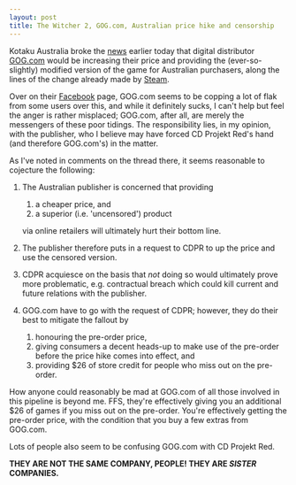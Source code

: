 ```yaml
---
layout: post
title: The Witcher 2, GOG.com, Australian price hike and censorship
---
```


Kotaku Australia broke the [news][source] earlier today that digital distributor
[GOG.com][] would be increasing their price and providing the (ever-so-slightly)
modified version of the game for Australian purchasers, along the lines of the
change already made by [Steam][].

Over on their [Facebook][] page, GOG.com seems to be copping a lot of flak from
some users over this, and while it definitely sucks, I can't help but feel the
anger is rather misplaced; GOG.com, after all, are merely the messengers of
these poor tidings. The responsibility lies, in my opinion, with the publisher,
who I believe may have forced CD Projekt Red's hand (and therefore GOG.com's) in
the matter.

As I've noted in comments on the thread there, it seems reasonable to cojecture
the following:

1.  The Australian publisher is concerned that providing

    1. a cheaper price, and
    2. a superior (i.e. 'uncensored') product

    via online retailers will ultimately hurt their bottom line.
2.  The publisher therefore puts in a request to CDPR to up the price and use
    the censored version.
3.  CDPR acquiesce on the basis that *not* doing so would ultimately prove more
    problematic, e.g. contractual breach which could kill current and future
    relations with the publisher.
4.  GOG.com have to go with the request of CDPR; however, they do their best to
    mitigate the fallout by

    1.  honouring the pre-order price,
    2.  giving consumers a decent heads-up to make use of the pre-order before
        the price hike comes into effect, and
    3.  providing $26 of store credit for people who miss out on the pre-order.

How anyone could reasonably be mad at GOG.com of all those involved in this
pipeline is beyond me. FFS, they're effectively giving you an additional $26 of
games if you miss out on the pre-order. You're effectively getting the pre-order
price, with the condition that you buy a few extras from GOG.com.

Lots of people also seem to be confusing GOG.com with CD Projekt Red.

**THEY ARE NOT THE SAME COMPANY, PEOPLE! THEY ARE *SISTER* COMPANIES.**


[source]: http://www.kotaku.com.au/2011/05/australian-gamers-you-have-16-hours-to-pre-order-the-witcher-2/
[gog.com]: http://gog.com
[steam]: http://store.steampowered.com
[facebook]: http://www.facebook.com/gogcom/posts/10150179056727657